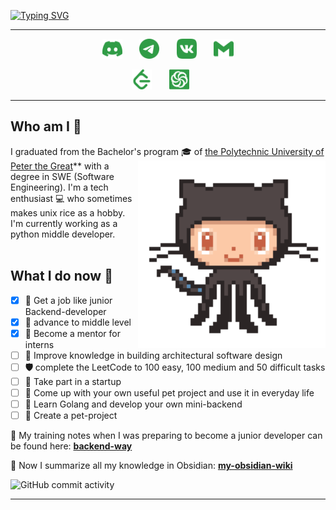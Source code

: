 <!-- Intro part -->
<!-- Typing SVG - https://github.com/DenverCoder1/readme-typing-svg -->

[![Typing SVG](https://readme-typing-svg.herokuapp.com?font=B612&color=309C46&size=60&center=true&vCenter=true&width=850&height=100&lines=Hello+there%2C+I'm..;+%F0%9F%91%8B+My+name+is+Hanabiraa+%F0%9F%8C%B2;%F0%9F%8C%B2%F0%9F%8C%B1%F0%9F%8C%B3++%F0%9F%8C%BF%F0%9F%8C%B2%F0%9F%8C%B2+%E2%98%98%EF%B8%8F%F0%9F%8C%B3++%F0%9F%8D%80+%F0%9F%8C%B2+)](https://git.io/typing-svg)

***

<!-- Social icons section -->
<p align="center">
  <a href="https://discordapp.com/users/734106915302408244/"><img width="32px" alt="discord profile" title="discord profile" src="assets/discord.svg"></a>
  &#8287;&#8287;&#8287;&#8287;&#8287;
  <a href="https://t.me/Hanabiraa"><img width="32px" alt="telegram profile" title="telegram profile" src="assets/telegram.svg"></a>
  &#8287;&#8287;&#8287;&#8287;&#8287;
  <a href="https://vk.com/hanabiraa"><img width="32px" alt="vk profile" title="vk profile" src="assets/vk.svg"/></a>
  &#8287;&#8287;&#8287;&#8287;&#8287;
  <a href="mailto:workflow.elec@gmail.com"><img width="32px" alt="contact me by email" title="contact me by email" src="assets/gmail.svg"/></a>
</p>

<p align="center">
  <a href="https://leetcode.com/Hogs/"><img width="32px" alt="leetcode profile", titile="leetcode profile" src="assets/leetcode.svg"></a>
  &#8287;&#8287;&#8287;&#8287;&#8287;
  <a href="https://www.codewars.com/users/Hanabiraa"><img width="32px" alt="codewars profile" title="codewars profile" src="assets/codewars.svg"></a>
  &#8287;&#8287;&#8287;&#8287;&#8287;
</p>

***
<!-- Bio part -->
## Who am I 🌳

I graduated from the Bachelor's program 🎓 of [the Polytechnic University of Peter the Great](https://english.spbstu.ru/)** <img src="assets/octocat-anime.gif" width="300" align=right> with a degree in SWE (Software Engineering). I'm a tech enthusiast 💻 who sometimes makes unix rice as a hobby. I'm currently working as a python middle developer.<br/><br/>  

<!-- My targets -->
## What I do now 🌱

- [x] **🐉** Get a job like junior Backend-developer
- [x] **📖** advance to middle level
- [x] **🐊** Become a mentor for interns
- [ ] **🐳** Improve knowledge in building architectural software design
- [ ] **🛡️** complete the LeetCode to 100 easy, 100 medium and 50 difficult tasks
- [ ] **🤖** Take part in a startup
- [ ] **🧬** Come up with your own useful pet project and use it in everyday life
- [ ] **📖** Learn Golang and develop your own mini-backend
- [ ] **🌿** Create a pet-project

🌱 My training notes when I was preparing to become a junior developer can be found here: **[backend-way](https://github.com/Hanabiraa/backend-way)** 

🌱 Now I summarize all my knowledge in Obsidian: **[my-obsidian-wiki](https://github.com/Hanabiraa/my-obsidian-wiki)** 

![GitHub commit activity](https://img.shields.io/github/commit-activity/m/Hanabiraa/backend-way?color=green&label=COMMITS%20TO%20Backend-way&style=for-the-badge)
***
